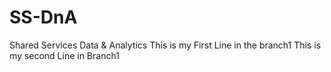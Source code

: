 # SS-DnA
Shared Services Data &amp; Analytics
This is my First Line in the branch1
This is my second Line in Branch1
